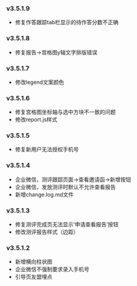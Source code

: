 ### v3.5.1.9
- 修复作答跟踪tab栏显示的待作答分数不正确
### v3.5.1.8
- 修复报告->宫格图y轴文字排版错误
### v3.5.1.7
- 修改legend文案颜色
### v3.5.1.6
- 修复宫格图坐标轴与选中方块不一致的问题
- 修改report.js样式
### v3.5.1.5
- 修复新用户无法授权手机号
### v3.5.1.4
- 企业微信，测评跟踪页面->查看邀请函->新增按钮
- 企业微信，发放测评时默认不允许查看报告
- 新增change.log.md文件
### v3.5.1.3
- 修复测评完成页无法显示‘申请查看报告’按钮
- 修改测评报告样式（边距）
### v3.5.1.2
- 新增横向柱状图
- 企业微信不强制要求录入手机号
- 引导页友盟埋点
